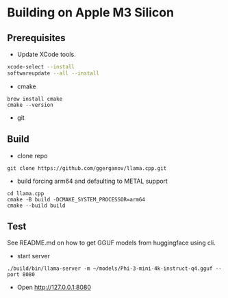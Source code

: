 # Building on Apple M3 Silicon

## Prerequisites
* Update XCode tools.
```bash
xcode-select --install
softwareupdate --all --install
```
* cmake
```
brew install cmake
cmake --version
```
* git
## Build
* clone repo 
```
git clone https://github.com/ggerganov/llama.cpp.git
```
* build forcing arm64 and defaulting to METAL support
```
cd llama.cpp
cmake -B build -DCMAKE_SYSTEM_PROCESSOR=arm64
cmake --build build
```
## Test
See README.md on how to get GGUF models from huggingface using cli.

* start server
```
./build/bin/llama-server -m ~/models/Phi-3-mini-4k-instruct-q4.gguf --port 8080
```
* Open http://127.0.0.1:8080




